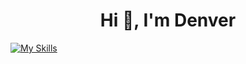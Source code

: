 

<h1 align="center">Hi 👋, I'm Denver</h1>

[![My Skills](https://skillicons.dev/icons?i=java,kotlin,nodejs,figma&theme=dark)](https://skillicons.dev)
